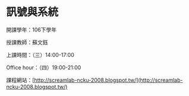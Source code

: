 # 訊號與系統 

開課學年：106下學年

授課教師：蘇文鈺

上課時間：（三）14:00-17:00

Office hour：（四）19:00-21:00

課程網站：[http://screamlab-ncku-2008.blogspot.tw/](http://screamlab-ncku-2008.blogspot.tw/)

